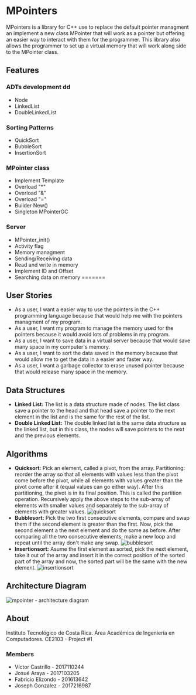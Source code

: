 # MPointers
MPointers is a library for C++ use to replace the default pointer managment an implement a new class MPointer that will work as a pointer but offering an easier way to interact with them for the programmer. This library also allows the programmer to set up a virtual memory that will work along side to the MPointer class.
## Features
### ADTs development   dd
* Node<t>
* LinkedList<t>
* DoubleLinkedList<t>
### Sorting Patterns
* QuickSort
* BubbleSort
* InsertionSort
### MPointer class
* Implement Template<t>
* Overload "*"
* Overload "&"
* Overload "="
* Builder New()
* Singleton MPointerGC
### Server
* MPointer_init()
* Activity flag
* Memory managment
* Sending/Receiving data
* Read and write in memory
* Implement ID and Offset
* Searching data on memory
=======
## User Stories
* As a user, I want a easier way to use the pointers in the C++ programming language because that would help me with the pointers managment of my program.
* As a user, I want my program to manage the memory used for the pointers because it would avoid lots of problems in my program.
* As a user, I want to save data in a virtual server because that would save many space in my computer's memory.
* As a user, I want to sort the data saved in the memory because that would allow me to get the data in a easier and faster way.
* As a user, I want a garbage collector to erase unused pointer because that would release many space in the memory.
## Data Structures
* **Linked List:**
  The list is a data structure made of nodes. The list class save a pointer to the head and that head save a pointer to the next element in the list and is the same for the rest of the list.
* **Double Linked List:**
  The double linked list is the same data structure as the linked list, but in this class, the nodes will save pointers to the next and the previous elements.
## Algorithms
* **Quicksort:**
  Pick an element, called a pivot, from the array. Partitioning: reorder the array so that all elements with values less than the pivot come before the pivot, while all elements with values greater than the pivot come after it (equal values can go either way). After this partitioning, the pivot is in its final position. This is called the partition operation. Recursively apply the above steps to the sub-array of elements with smaller values and separately to the sub-array of elements with greater values.
  ![quicksort](https://user-images.githubusercontent.com/29305622/45978899-a8dc0e80-c00a-11e8-8e5c-b30aec6c81e9.png)
* **Bubblesort:**
  Pick the two first consecutive elements, compare and swap them if the second element is greater than the first. Now, pick the second element a the next element and do the same as before. After comparing all the two consecutive elements, make a new loop and repeat until the array don't make any swap.
  ![bubblesort](https://user-images.githubusercontent.com/29305622/45978919-b4c7d080-c00a-11e8-83e6-e1ffe98eac7b.png)
* **Insertionsort:**
  Asume the first element as sorted, pick the next element, take it out of the array and insert it in the correct position of the sorted part of the array and now, the sorted part will be the same with the new element.
  ![insertionsort](https://user-images.githubusercontent.com/29305622/45978930-bf826580-c00a-11e8-924f-9f6c4e90b819.png)
## Architecture Diagram
  ![mpointer - architecture diagram](https://user-images.githubusercontent.com/29305622/45978754-51d63980-c00a-11e8-86a2-a6195cd2582f.png)
## About
Instituto Tecnológico de Costa Rica.
Área Académica de Ingeniería en Computadores.
CE2103 - Project #1
### Members
* Víctor Castrillo - 2017110244
* Josué Araya - 2017103205
* Fabricio Elizondo - 201613642
* Joseph Gonzalez - 2017216987
